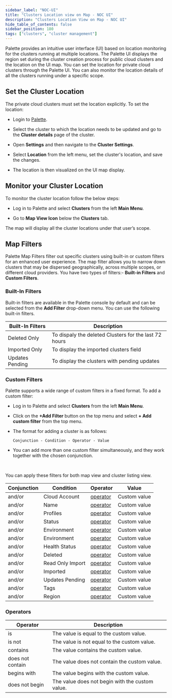 ```yaml
---
sidebar_label: "NOC-UI"
title: "Clusters Location view on Map - NOC UI"
description: "Clusters Location View on Map - NOC UI"
hide_table_of_contents: false
sidebar_position: 180
tags: ["clusters", "cluster management"]
---
```



Palette provides an intuitive user interface (UI) based on location monitoring for the clusters running at multiple locations. The Palette 
UI displays the region set during the cluster creation process for public cloud clusters and the location on the UI map. You can set the location for private cloud clusters through the Palette UI. You can also monitor the location details of all the clusters running under a specific scope. 

## Set the Cluster Location

The private cloud clusters must set the location explicitly. To set the location:

* Login to [Palette](https://console.spectrocloud.com).


* Select the cluster to which the location needs to be updated and go to the **Cluster details** page of the cluster.


* Open **Settings** and then navigate to the **Cluster Settings**.


* Select **Location** from the left menu, set the cluster's location, and save the changes.


* The location is then visualized on the UI map display.


## Monitor your Cluster Location


To monitor the cluster location follow the below steps:


* Log in to Palette and select **Clusters** from the left **Main Menu**.


* Go to **Map View Icon** below the **Clusters** tab.


The map will display all the cluster locations under that user’s scope. 

## Map Filters

Palette Map Filters filter out specific clusters using built-in or custom filters for an enhanced user experience. The map filter allows you to narrow down clusters that may be dispersed geographically, across multiple scopes, or different cloud providers. You have two types of filters:- **Built-in Filters** and **Custom Filters**.

### Built-In Filters

Built-in filters are available in the Palette console by default and can be selected from the **Add Filter** drop-down menu. You can use the following built-in filters.


|**Built-In Filters** |Description|
|---------------------|-----------|
|Deleted Only| To dispaly the deleted Clusters for the last 72 hours|
|Imported Only| To display the imported clusters field|
|Updates Pending| To display the clusters with pending updates| 


### Custom Filters

Palette supports a wide range of custom filters in a fixed format. To add a custom filter:
<br />

* Log in to Palette and select **Clusters** from the left **Main Menu**.


* Click on the **+Add Filter** button on the top menu and select **+ Add custom filter** from the top menu.


* The format for adding a cluster is as follows:

  `Conjunction - Condition - Operator - Value`


* You can add more than one custom filter simultaneously, and they work together with the chosen conjunction.

<br />

You can apply these filters for both map view and cluster listing view.


|Conjunction| Condition |Operator|Value
|--|--|--|---|
|and/or|Cloud Account|[operator](#operators) |Custom value |
|and/or|Name|[operator](#operators) | Custom value|
|and/or|Profiles|[operator](#operators) |Custom value |
|and/or|Status|[operator](#operators) |Custom value|
|and/or|Environment|[operator](#operators) |Custom value|
|and/or|Environment|[operator](#operators) |Custom value|
|and/or|Health Status|[operator](#operators) |Custom value|
|and/or|Deleted|[operator](#operators) |Custom value|
|and/or|Read Only Import| [operator](#operators)|Custom value|
|and/or|Imported|[operator](#operators) |Custom value|
|and/or|Updates Pending|[operator](#operators) |Custom value|
|and/or|Tags|[operator](#operators) |Custom value|
|and/or|Region| [operator](#operators)|Custom value|


### Operators


| **Operator** | **Description** |
|----------|-------------|
|is|The value is equal to the custom value.|
|is not|The value is not equal to the custom value.|
|contains|The value contains the custom value.|
|does not contain|The value does not contain the custom value.|
|begins with|The value begins with the custom value.|
|does not begin|The value does not begin with the custom value.|


